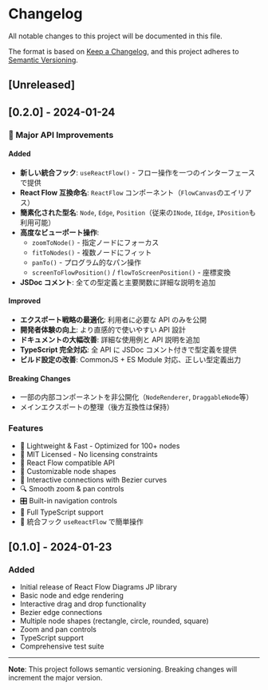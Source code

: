 # Changelog

All notable changes to this project will be documented in this file.

The format is based on [Keep a Changelog](https://keepachangelog.com/en/1.0.0/),
and this project adheres to [Semantic Versioning](https://semver.org/spec/v2.0.0.html).

## [Unreleased]

## [0.2.0] - 2024-01-24

### 🎉 Major API Improvements

#### Added

- **新しい統合フック**: `useReactFlow()` - フロー操作を一つのインターフェースで提供
- **React Flow 互換命名**: `ReactFlow` コンポーネント（`FlowCanvas`のエイリアス）
- **簡素化された型名**: `Node`, `Edge`, `Position`（従来の`INode`, `IEdge`, `IPosition`も利用可能）
- **高度なビューポート操作**:
  - `zoomToNode()` - 指定ノードにフォーカス
  - `fitToNodes()` - 複数ノードにフィット
  - `panTo()` - プログラム的なパン操作
  - `screenToFlowPosition()` / `flowToScreenPosition()` - 座標変換
- **JSDoc コメント**: 全ての型定義と主要関数に詳細な説明を追加

#### Improved

- **エクスポート戦略の最適化**: 利用者に必要な API のみを公開
- **開発者体験の向上**: より直感的で使いやすい API 設計
- **ドキュメントの大幅改善**: 詳細な使用例と API 説明を追加
- **TypeScript 完全対応**: 全 API に JSDoc コメント付きで型定義を提供
- **ビルド設定の改善**: CommonJS + ES Module 対応、正しい型定義出力

#### Breaking Changes

- 一部の内部コンポーネントを非公開化（`NodeRenderer`, `DraggableNode`等）
- メインエクスポートの整理（後方互換性は保持）

### Features

- 🚀 Lightweight & Fast - Optimized for 100+ nodes
- 📝 MIT Licensed - No licensing constraints
- 🎯 React Flow compatible API
- 🎨 Customizable node shapes
- 🔗 Interactive connections with Bezier curves
- 🔍 Smooth zoom & pan controls
- 🎛️ Built-in navigation controls
- 🔧 Full TypeScript support
- 🎪 統合フック `useReactFlow` で簡単操作

## [0.1.0] - 2024-01-23

### Added

- Initial release of React Flow Diagrams JP library
- Basic node and edge rendering
- Interactive drag and drop functionality
- Bezier edge connections
- Multiple node shapes (rectangle, circle, rounded, square)
- Zoom and pan controls
- TypeScript support
- Comprehensive test suite

---

**Note**: This project follows semantic versioning. Breaking changes will increment the major version.
